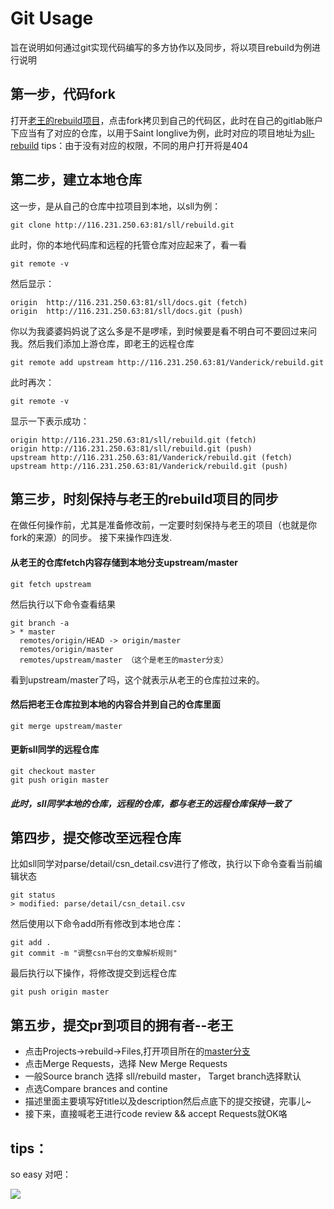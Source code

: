 # Git Usage
旨在说明如何通过git实现代码编写的多方协作以及同步，将以项目rebuild为例进行说明

## 第一步，代码fork
打开[老王的rebuild项目](http://192.168.1.107/Vanderick/rebuild)，点击fork拷贝到自己的代码区，此时在自己的gitlab账户下应当有了对应的仓库，以用于Saint longlive为例，此时对应的项目地址为[sll-rebuild](http://192.168.1.107/sll/rebuild#new-crawler-system)
tips：由于没有对应的权限，不同的用户打开将是404

## 第二步，建立本地仓库
这一步，是从自己的仓库中拉项目到本地，以sll为例：
```
git clone http://116.231.250.63:81/sll/rebuild.git
```
此时，你的本地代码库和远程的托管仓库对应起来了，看一看
```
git remote -v
```
然后显示：
```
origin	http://116.231.250.63:81/sll/docs.git (fetch)
origin	http://116.231.250.63:81/sll/docs.git (push)
```
你以为我婆婆妈妈说了这么多是不是啰嗦，到时候要是看不明白可不要回过来问我。然后我们添加上游仓库，即老王的远程仓库
```
git remote add upstream http://116.231.250.63:81/Vanderick/rebuild.git
```
此时再次：
```
git remote -v
```
显示一下表示成功：
```
origin http://116.231.250.63:81/sll/rebuild.git (fetch)
origin http://116.231.250.63:81/sll/rebuild.git (push)
upstream http://116.231.250.63:81/Vanderick/rebuild.git (fetch)
upstream http://116.231.250.63:81/Vanderick/rebuild.git (push)
```

## 第三步，时刻保持与老王的rebuild项目的同步
在做任何操作前，尤其是准备修改前，一定要时刻保持与老王的项目（也就是你fork的来源）的同步。
接下来操作四连发.
#### 从老王的仓库fetch内容存储到本地分支upstream/master
```
git fetch upstream
```
然后执行以下命令查看结果
```
git branch -a
> * master
  remotes/origin/HEAD -> origin/master
  remotes/origin/master
  remotes/upstream/master （这个是老王的master分支）
```
看到upstream/master了吗，这个就表示从老王的仓库拉过来的。
#### 然后把老王仓库拉到本地的内容合并到自己的仓库里面
```
git merge upstream/master
```
#### 更新sll同学的远程仓库
```
git checkout master
git push origin master
```
##### 此时，sll同学本地的仓库，远程的仓库，都与老王的远程仓库保持一致了

## 第四步，提交修改至远程仓库
比如sll同学对parse/detail/csn_detail.csv进行了修改，执行以下命令查看当前编辑状态
```
git status
> modified: parse/detail/csn_detail.csv
```
然后使用以下命令add所有修改到本地仓库：
```
git add .
git commit -m "调整csn平台的文章解析规则"
```
最后执行以下操作，将修改提交到远程仓库
```
git push origin master
```

## 第五步，提交pr到项目的拥有者--老王
- 点击Projects->rebuild->Files,打开项目所在的[master分支](http://192.168.1.107/sll/rebuild/tree/master)
- 点击Merge Requests，选择 New Merge Requests
- 一般Source branch 选择 sll/rebuild master， Target branch选择默认
- 点选Compare brances and contine
- 描述里面主要填写好title以及description然后点底下的提交按键，完事儿~
- 接下来，直接喊老王进行code review && accept Requests就OK咯

## tips：
so easy 对吧：

![](http://img2.biaoqingjia.com/biaoqing/201608/687e2d9130e76d39ca5d39136d1f91bb.gif)
